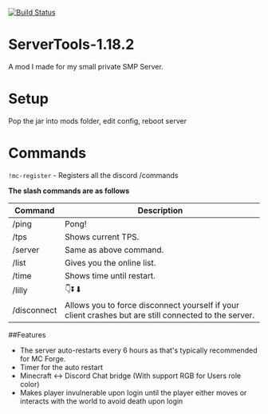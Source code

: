 [![Build Status](https://github.com/ThatGuyJustin/ServerTools-1.18.2/actions/workflows/gradle-publish.yml/badge.svg)](https://github.com/ThatGuyJustin/ServerTools-1.18.2/actions/workflows/gradle-publish.yml)

# ServerTools-1.18.2
A mod I made for my small private SMP Server.

# Setup
Pop the jar into mods folder, edit config, reboot server

# Commands
`!mc-register` - Registers all the discord /commands

**The slash commands are as follows**

| Command | Description |
| ----------- | ----------- |
| /ping | Pong! |
| /tps | Shows current TPS. |
| /server | Same as above command. |
| /list | Gives you the online list. |
| /time | Shows time until restart. |
| /lilly | 👇⏬⬇ |
| /disconnect | Allows you to force disconnect yourself if your client crashes but are still connected to the server. |

##Features
* The server auto-restarts every 6 hours as that's typically recommended for MC Forge.
* Timer for the auto restart
* Minecraft <-> Discord Chat bridge (With support RGB for Users role color)
* Makes player invulnerable upon login until the player either moves or interacts with the world to avoid death upon login